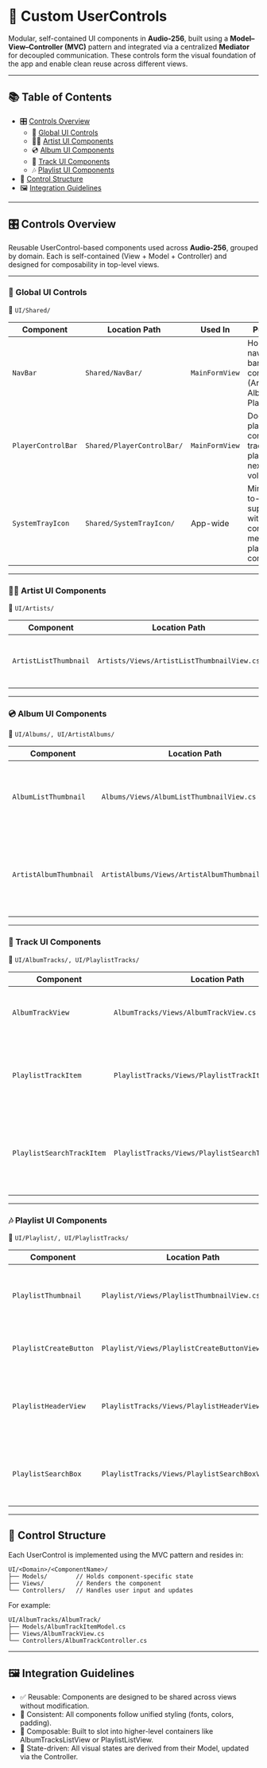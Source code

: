 # 🧱 Custom UserControls

Modular, self-contained UI components in **Audio-256**, built using a **Model–View–Controller (MVC)** pattern and integrated via a centralized **Mediator** for decoupled communication. These controls form the visual foundation of the app and enable clean reuse across different views.

---

## 📚 Table of Contents

- 🎛️ [Controls Overview](#️-controls-overview)
    - 🔧 [Global UI Controls](#-global-ui-controls)
    - 🧑‍🎤 [Artist UI Components](#-artist-ui-components)
    - 💿 [Album UI Components](#-album-ui-components)
    - 🎵 [Track UI Components](#-track-ui-components)
    - 🎶 [Playlist UI Components](#-playlist-ui-components)
- 🧱 [Control Structure](#-control-structure)
- 🖼 [Integration Guidelines](#-integration-guidelines)

---
## 🎛️ Controls Overview

Reusable UserControl-based components used across **Audio-256**, grouped by domain. Each is self-contained (View + Model + Controller) and designed for composability in top-level views.

---

### 🔧 Global UI Controls

📂 `UI/Shared/`

| Component          | Location Path              | Used In        | Purpose                                                                  |
| ------------------ | -------------------------- | -------------- | ------------------------------------------------------------------------ |
| `NavBar`           | `Shared/NavBar/`           | `MainFormView` | Horizontal navigation bar across core views (Artists, Albums, Playlists) |
| `PlayerControlBar` | `Shared/PlayerControlBar/` | `MainFormView` | Docked playback controls: track info, play/pause, next, volume           |
| `SystemTrayIcon`   | `Shared/SystemTrayIcon/`   | App-wide       | Minimize-to-tray support with context menu playback controls             |

---

### 🧑‍🎤 Artist UI Components

📂 `UI/Artists/`

| Component             | Location Path                              | Used In       | Purpose                                 |
| --------------------- | ------------------------------------------ | ------------- | --------------------------------------- |
| `ArtistListThumbnail` | `Artists/Views/ArtistListThumbnailView.cs` | `ArtistsView` | Clickable artist preview (name + image) |

---

### 💿 Album UI Components

📂 `UI/Albums/, UI/ArtistAlbums/`

| Component              | Location Path                                    | Used In            | Purpose                                                         |
| ---------------------- | ------------------------------------------------ | ------------------ | --------------------------------------------------------------- |
| `AlbumListThumbnail`   | `Albums/Views/AlbumListThumbnailView.cs`         | `AlbumsView`       | Album preview with cover and title, in a responsive scroll grid |
| `ArtistAlbumThumbnail` | `ArtistAlbums/Views/ArtistAlbumThumbnailView.cs` | `ArtistAlbumsView` | Artist-specific album view with compact display and metadata    |

---

### 🎵 Track UI Components

📂 `UI/AlbumTracks/, UI/PlaylistTracks/`

| Component                 | Location Path                                         | Used In                 | Purpose                                           |
| ------------------------- | ----------------------------------------------------- | ----------------------- | ------------------------------------------------- |
| `AlbumTrackView`          | `AlbumTracks/Views/AlbumTrackView.cs`                 | `AlbumTracksListView`   | Displays track number, title, duration            |
| `PlaylistTrackItem`       | `PlaylistTracks/Views/PlaylistTrackItemView.cs`       | `PlaylistListView`      | Enhanced track row with drag-and-drop, delete     |
| `PlaylistSearchTrackItem` | `PlaylistTracks/Views/PlaylistSearchTrackItemView.cs` | `PlaylistSearchBoxView` | Search result preview used when adding new tracks |

---

### 🎶 Playlist UI Components

📂 `UI/Playlist/, UI/PlaylistTracks/`

| Component              | Location Path                                   | Used In              | Purpose                                                         |
| ---------------------- | ----------------------------------------------- | -------------------- | --------------------------------------------------------------- |
| `PlaylistThumbnail`    | `Playlist/Views/PlaylistThumbnailView.cs`       | `PlaylistView`       | Clickable playlist card with title, cover, and track count      |
| `PlaylistCreateButton` | `Playlist/Views/PlaylistCreateButtonView.cs`    | `PlaylistView`       | Initiates new playlist creation                                 |
| `PlaylistHeaderView`   | `PlaylistTracks/Views/PlaylistHeaderView.cs`    | `PlaylistTracksView` | Fixed top banner with playlist title, play/shuffle actions      |
| `PlaylistSearchBox`    | `PlaylistTracks/Views/PlaylistSearchBoxView.cs` | `PlaylistTracksView` | Inline search bar to locate and insert tracks into the playlist |

---

## 🧱 Control Structure

Each UserControl is implemented using the MVC pattern and resides in:

```plaintext
UI/<Domain>/<ComponentName>/
├── Models/        // Holds component-specific state
├── Views/         // Renders the component
└── Controllers/   // Handles user input and updates
```

For example:

```plaintext
UI/AlbumTracks/AlbumTrack/
├── Models/AlbumTrackItemModel.cs
├── Views/AlbumTrackView.cs
└── Controllers/AlbumTrackController.cs
```
---

## 🖼 Integration Guidelines

- ✅ Reusable: Components are designed to be shared across views without modification.
- 🎯 Consistent: All components follow unified styling (fonts, colors, padding).
- 🧩 Composable: Built to slot into higher-level containers like AlbumTracksListView or PlaylistListView.
- 🔄 State-driven: All visual states are derived from their Model, updated via the Controller.
